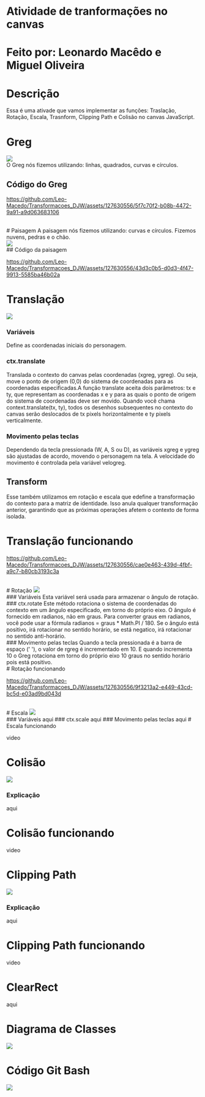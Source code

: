 # Atividade de tranformações no canvas
# Feito por: Leonardo Macêdo e Miguel Oliveira
# Descrição
Essa é uma ativade que vamos implementar as funções: Traslação, Rotação, Escala, Trasnform, Clipping Path e Colisão no canvas JavaScript.
# Greg
<img src="img/greg.jpg"><br>
O Greg nós fizemos utilizando: linhas, quadrados, curvas e círculos.<br>
## Código do Greg

https://github.com/Leo-Macedo/Transformacoes_DJW/assets/127630556/5f7c70f2-b08b-4472-9a91-a9d063683106

<br>
# Paisagem
A paisagem nós fizemos utilizando: curvas e círculos. Fizemos nuvens, pedras e o chão.<br>
<img src="img/paisagem.jpg"><br>
## Código da paisagem

https://github.com/Leo-Macedo/Transformacoes_DJW/assets/127630556/43d3c0b5-d0d3-4f47-9913-5585ba46b02a

# Translação
<img src="img/trans.jpg"><br>
### Variáveis
Define as coordenadas iniciais do personagem.<br>
### ctx.translate
Translada o contexto do canvas pelas coordenadas (xgreg, ygreg). Ou seja, move o ponto de origem (0,0) do sistema de coordenadas para as coordenadas especificadas.A função translate aceita dois parâmetros: tx e ty, que representam as coordenadas x e y para as quais o ponto de origem do sistema de coordenadas deve ser movido. Quando você chama context.translate(tx, ty), todos os desenhos subsequentes no contexto do canvas serão deslocados de tx pixels horizontalmente e ty pixels verticalmente.<br>
### Movimento pelas teclas
Dependendo da tecla pressionada (W, A, S ou D), as variáveis xgreg e ygreg são ajustadas de acordo, movendo o personagem na tela. A velocidade do movimento é controlada pela variável velogreg.
## Transform
Esse também utilizamos em rotação e escala que edefine a transformação do contexto para a matriz de identidade. Isso anula qualquer transformação anterior, garantindo que as próximas operações afetem o contexto de forma isolada.<br>
# Translação funcionando

https://github.com/Leo-Macedo/Transformacoes_DJW/assets/127630556/cae0e463-439d-4fbf-a9c7-b80cb3193c3a

<br>
# Rotação
<img src="img/rota.jpg"><br>
### Variáveis
Esta variável será usada para armazenar o ângulo de rotação.<br>
### ctx.rotate
Este método rotaciona o sistema de coordenadas do contexto em um ângulo especificado, em torno do próprio eixo. O ângulo é fornecido em radianos, não em graus. Para converter graus em radianos, você pode usar a fórmula radianos = graus * Math.PI / 180. Se o ângulo está positivo, irá rotacionar no sentido horário, se está negatico, irá rotacionar no sentido anti-horário.<br>
### Movimento pelas teclas
Quando a tecla pressionada é a barra de espaço (' '), o valor de rgreg é incrementado em 10. E quando incrementa 10 o Greg rotaciona em torno do próprio eixo 10 graus no sentido horário pois está positivo.<br>
# Rotação funcionando

https://github.com/Leo-Macedo/Transformacoes_DJW/assets/127630556/9f3213a2-e449-43cd-bc5d-e03ad9bd043d

<br>
# Escala
<img src="img/esca.jpg"><br>
### Variáveis
aqui
### ctx.scale
aqui
### Movimento pelas teclas
aqui
# Escala funcionando

video

# Colisão
<img src="img/coli.jpg"><br>
### Explicação
aqui
# Colisão funcionando

video

# Clipping Path
<img src="img/clip.jpg"><br>
### Explicação
aqui
# Clipping Path funcionando

video

# ClearRect
aqui

# Diagrama de Classes
<img src="img/diagrama.png"><br>
# Código Git Bash
<img src="img/git.jpg">
